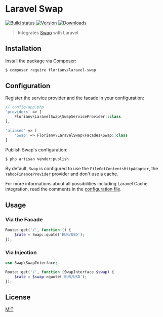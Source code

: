 # Laravel Swap

[![Build status][travis-image]][travis-url]
[![Version][version-image]][version-url]
[![Downloads][downloads-image]][downloads-url]

> Integrates [Swap](https://github.com/florianv/swap) with Laravel

## Installation

Install the package via [Composer](https://getcomposer.org):

```bash
$ composer require florianv/laravel-swap
```

## Configuration

Register the service provider and the facade in your configuration:

```php
// config/app.php
'providers' => [
    Florianv\LaravelSwap\SwapServiceProvider::class
],

'aliases' => [
    'Swap' => Florianv\LaravelSwap\Facades\Swap::class
]
```

Publish Swap's configuration:

```bash
$ php artisan vendor:publish
```

By default, `Swap` is configured to use the `FileGetContentsHttpAdapter`, the `YahooFinanceProvider` provider and don't use a cache.

For more informations about all possibilities including Laravel Cache integration, read the comments in the
[configuration file](https://github.com/florianv/laravel-swap/blob/master/config/swap.php).

## Usage

### Via the Facade

```php
Route::get('/', function () {
    $rate = Swap::quote('EUR/USD');
});
```

### Via Injection

```php
use Swap\SwapInterface;

Route::get('/', function (SwapInterface $swap) {
    $rate = $swap->quote('EUR/USD');
});
```

## License

[MIT](https://github.com/florianv/laravel-swap/blob/master/LICENSE)

[travis-url]: https://travis-ci.org/florianv/laravel-swap
[travis-image]: http://img.shields.io/travis/florianv/laravel-swap.svg

[version-url]: https://packagist.org/packages/florianv/laravel-swap
[version-image]: http://img.shields.io/packagist/v/florianv/laravel-swap.svg

[downloads-url]: https://packagist.org/packages/florianv/laravel-swap
[downloads-image]: https://img.shields.io/packagist/dt/florianv/laravel-swap.svg
